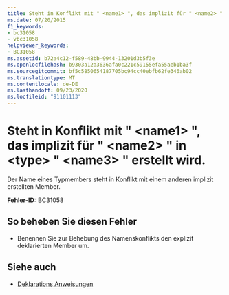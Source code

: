 ```yaml
---
title: Steht in Konflikt mit " <name1> ", das implizit für " <name2> " in <type> " <name3> " erstellt wird.
ms.date: 07/20/2015
f1_keywords:
- bc31058
- vbc31058
helpviewer_keywords:
- BC31058
ms.assetid: b72a4c12-f589-48bb-9944-13201d3b5f3e
ms.openlocfilehash: b9303a12a3636afa0c221c59155efa55aeb1ba3f
ms.sourcegitcommit: bf5c5850654187705bc94cc40ebfb62fe346ab02
ms.translationtype: MT
ms.contentlocale: de-DE
ms.lasthandoff: 09/23/2020
ms.locfileid: "91101113"
---
```

# <a name="conflicts-with-name1-which-is-implicitly-created-for-name2-in-type-name3"></a>Steht in Konflikt mit " \<name1> ", das implizit für " \<name2> " in \<type> " \<name3> " erstellt wird.

Der Name eines Typmembers steht in Konflikt mit einem anderen implizit erstellten Member.  
  
 **Fehler-ID:** BC31058  
  
## <a name="to-correct-this-error"></a>So beheben Sie diesen Fehler  
  
- Benennen Sie zur Behebung des Namenskonflikts den explizit deklarierten Member um.  
  
## <a name="see-also"></a>Siehe auch

- [Deklarations Anweisungen](../programming-guide/language-features/statements.md#declaration-statements)

